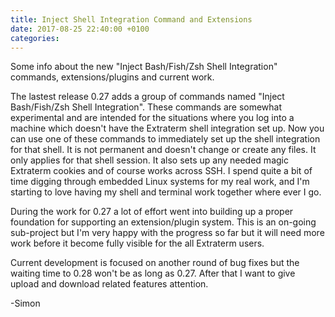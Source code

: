 ```yaml
---
title: Inject Shell Integration Command and Extensions
date: 2017-08-25 22:40:00 +0100
categories:
---
```

Some info about the new "Inject Bash/Fish/Zsh Shell Integration" commands, extensions/plugins and current work.

The lastest release 0.27 adds a group of commands named "Inject Bash/Fish/Zsh Shell Integration". These commands are somewhat experimental and are intended for the situations where you log into a machine which doesn't have the Extraterm shell integration set up. Now you can use one of these commands to immediately set up the shell integration for that shell. It is not permanent and doesn't change or create any files. It only applies for that shell session. It also sets up any needed magic Extraterm cookies and of course works across SSH. I spend quite a bit of time digging through embedded Linux systems for my real work, and I'm starting to love having my shell and terminal work together where ever I go.

During the work for 0.27 a lot of effort went into building up a proper foundation for supporting an extension/plugin system. This is an on-going sub-project but I'm very happy with the progress so far but it will need more work before it become fully visible for the all Extraterm users.

Current development is focused on another round of bug fixes but the waiting time to 0.28 won't be as long as 0.27. After that I want to give upload and download related features attention.

-Simon
